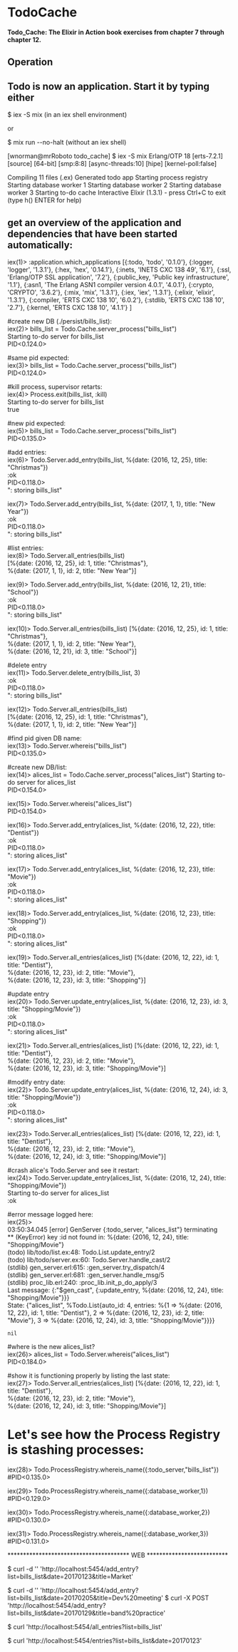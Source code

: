 # TodoCache

**Todo_Cache: The Elixir in Action book exercises from chapter 7 through chapter 12.**

## Operation

## Todo is now an application. Start it by typing either

$ iex -S mix (in an iex shell environment)

or 

$ mix run --no-halt (without an iex shell)


[wnorman@mrRoboto todo_cache] $ iex -S mix
Erlang/OTP 18 [erts-7.2.1] [source] [64-bit] [smp:8:8] [async-threads:10] [hipe] [kernel-poll:false]

Compiling 11 files (.ex)
Generated todo app
Starting process registry
Starting database worker 1
Starting database worker 2
Starting database worker 3
Starting to-do cache
Interactive Elixir (1.3.1) - press Ctrl+C to exit (type h() ENTER for help)

## get an overview of the application and dependencies that have been started automatically:

iex(1)> :application.which_applications
[{:todo, 'todo', '0.1.0'}, {:logger, 'logger', '1.3.1'},
 {:hex, 'hex', '0.14.1'}, {:inets, 'INETS  CXC 138 49', '6.1'},
 {:ssl, 'Erlang/OTP SSL application', '7.2'},
 {:public_key, 'Public key infrastructure', '1.1'},
 {:asn1, 'The Erlang ASN1 compiler version 4.0.1', '4.0.1'},
 {:crypto, 'CRYPTO', '3.6.2'}, {:mix, 'mix', '1.3.1'}, {:iex, 'iex', '1.3.1'},
 {:elixir, 'elixir', '1.3.1'}, {:compiler, 'ERTS  CXC 138 10', '6.0.2'},
 {:stdlib, 'ERTS  CXC 138 10', '2.7'}, {:kernel, 'ERTS  CXC 138 10', '4.1.1'}
]

#create new DB (./persist/bills_list):  
iex(2)> bills_list = Todo.Cache.server_process("bills_list")  
Starting to-do server for bills_list  
PID<0.124.0>  

#same pid expected:  
iex(3)> bills_list = Todo.Cache.server_process("bills_list")  
PID<0.124.0>  

#kill process, supervisor retarts:  
iex(4)> Process.exit(bills_list, :kill)  
Starting to-do server for bills_list  
true  

#new pid expected:  
iex(5)> bills_list = Todo.Cache.server_process("bills_list")  
PID<0.135.0>  

#add entries:  
iex(6)> Todo.Server.add_entry(bills_list, %{date: {2016, 12, 25}, title: "Christmas"})  
:ok  
PID<0.118.0>  
": storing bills_list"  

iex(7)> Todo.Server.add_entry(bills_list, %{date: {2017, 1, 1}, title: "New Year"})  
:ok  
PID<0.118.0>  
": storing bills_list"  

#list entries:  
iex(8)> Todo.Server.all_entries(bills_list)  
[%{date: {2016, 12, 25}, id: 1, title: "Christmas"},  
 %{date: {2017, 1, 1}, id: 2, title: "New Year"}]  

iex(9)> Todo.Server.add_entry(bills_list, %{date: {2016, 12, 21}, title: "School"})  
:ok  
PID<0.118.0>  
": storing bills_list"  

iex(10)> Todo.Server.all_entries(bills_list)                                    [%{date: {2016, 12, 25}, id: 1, title: "Christmas"},  
 %{date: {2017, 1, 1}, id: 2, title: "New Year"},  
  %{date: {2016, 12, 21}, id: 3, title: "School"}]  

#delete entry  
iex(11)> Todo.Server.delete_entry(bills_list, 3)  
:ok  
PID<0.118.0>  
": storing bills_list"  

iex(12)> Todo.Server.all_entries(bills_list)      
[%{date: {2016, 12, 25}, id: 1, title: "Christmas"},  
 %{date: {2017, 1, 1}, id: 2, title: "New Year"}]  

#find pid given DB name:  
iex(13)> Todo.Server.whereis("bills_list")    
PID<0.135.0>  

#create new DB/list:  
iex(14)> alices_list = Todo.Cache.server_process("alices_list")                 Starting to-do server for alices_list  
PID<0.154.0>  

iex(15)> Todo.Server.whereis("alices_list")                      
PID<0.154.0>  

iex(16)> Todo.Server.add_entry(alices_list, %{date: {2016, 12, 22}, title: "Dentist"})       
:ok  
PID<0.118.0>  
": storing alices_list"  

iex(17)> Todo.Server.add_entry(alices_list, %{date: {2016, 12, 23}, title: "Movie"})    
:ok  
PID<0.118.0>  
": storing alices_list"  

iex(18)> Todo.Server.add_entry(alices_list, %{date: {2016, 12, 23}, title: "Shopping"})  
:ok  
PID<0.118.0>  
": storing alices_list"  

iex(19)> Todo.Server.all_entries(alices_list)                                   [%{date: {2016, 12, 22}, id: 1, title: "Dentist"},  
 %{date: {2016, 12, 23}, id: 2, title: "Movie"},  
  %{date: {2016, 12, 23}, id: 3, title: "Shopping"}]  

#update entry  
iex(20)> Todo.Server.update_entry(alices_list, %{date: {2016, 12, 23}, id: 3, title: "Shopping/Movie"})  
:ok  
PID<0.118.0>  
": storing alices_list"  

iex(21)> Todo.Server.all_entries(alices_list)                                   [%{date: {2016, 12, 22}, id: 1, title: "Dentist"},  
 %{date: {2016, 12, 23}, id: 2, title: "Movie"},  
  %{date: {2016, 12, 23}, id: 3, title: "Shopping/Movie"}]  

#modify entry date:  
iex(22)> Todo.Server.update_entry(alices_list, %{date: {2016, 12, 24}, id: 3, title: "Shopping/Movie"})  
:ok  
PID<0.118.0>  
": storing alices_list"  

iex(23)> Todo.Server.all_entries(alices_list)                                   [%{date: {2016, 12, 22}, id: 1, title: "Dentist"},  
 %{date: {2016, 12, 23}, id: 2, title: "Movie"},  
  %{date: {2016, 12, 24}, id: 3, title: "Shopping/Movie"}]  

#crash alice's Todo.Server and see it restart:  
iex(24)> Todo.Server.update_entry(alices_list, %{date: {2016, 12, 24}, title: "Shopping/Movie"})         
Starting to-do server for alices_list  
:ok  

#error message logged here:  
iex(25)>   
03:50:34.045 [error] GenServer {:todo_server, "alices_list"} terminating  
** (KeyError) key :id not found in: %{date: {2016, 12, 24}, title: "Shopping/Movie"}  
    (todo) lib/todo/list.ex:48: Todo.List.update_entry/2  
    (todo) lib/todo/server.ex:60: Todo.Server.handle_cast/2  
    (stdlib) gen_server.erl:615: :gen_server.try_dispatch/4  
    (stdlib) gen_server.erl:681: :gen_server.handle_msg/5  
    (stdlib) proc_lib.erl:240: :proc_lib.init_p_do_apply/3  
  Last message: {:"$gen_cast", {:update_entry, %{date: {2016, 12, 24}, title: "Shopping/Movie"}}}  
  State: {"alices_list", %Todo.List{auto_id: 4, entries: %{1 => %{date: {2016, 12, 22}, id: 1, title: "Dentist"}, 2 => %{date: {2016, 12, 23}, id: 2, title: "Movie"}, 3 => %{date: {2016, 12, 24}, id: 3, title: "Shopping/Movie"}}}}  

    nil  

#where is the new alices_list?  
iex(26)> alices_list = Todo.Server.whereis("alices_list")  
PID<0.184.0>              

#show it is functioning properly by listing the last state:  
iex(27)> Todo.Server.all_entries(alices_list)                                   [%{date: {2016, 12, 22}, id: 1, title: "Dentist"},  
     %{date: {2016, 12, 23}, id: 2, title: "Movie"},  
     %{date: {2016, 12, 24}, id: 3, title: "Shopping/Movie"}]  


# Let's see how the Process Registry is stashing processes:
iex(28)> Todo.ProcessRegistry.whereis_name({:todo_server,"bills_list"})
#PID<0.135.0>
 
iex(29)> Todo.ProcessRegistry.whereis_name({:database_worker,1})
#PID<0.129.0>

iex(30)> Todo.ProcessRegistry.whereis_name({:database_worker,2})
#PID<0.130.0>
 
iex(31)> Todo.ProcessRegistry.whereis_name({:database_worker,3})
#PID<0.131.0>

*************************************** WEB **************************

$ curl -d '' 'http://localhost:5454/add_entry?list=bills_list&date=20170123&title=Market'

$ curl -d '' 'http://localhost:5454/add_entry?list=bills_list&date=20170205&title=Dev%20meeting'
$ curl -X POST 'http://localhost:5454/add_entry?list=bills_list&date=20170129&title=band%20practice'

$ curl 'http://localhost:5454/all_entries?list=bills_list'

$ curl 'http://localhost:5454/entries?list=bills_list&date=20170123'

